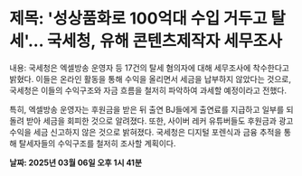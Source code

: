 # **제목: '성상품화로 100억대 수입 거두고 탈세'... 국세청, 유해 콘텐츠제작자 세무조사**

  내용: 국세청은 엑셀방송 운영자 등 17건의 탈세 혐의자에 대해 세무조사에 착수한다고 밝혔다. 이들은 온라인 활동을 통해 수익을 올리면서 세금을 납부하지 않았다는 것으로, 국세청은 이들의 수익구조와 자금 흐름을 철저히 파악하여 과세할 예정이라고 전했다.

특히, 엑셀방송 운영자는 후원금을 받은 뒤 출연 BJ들에게 출연료를 지급하고 일부를 되돌려 받아 세금을 회피한 것으로 알려졌다. 또한, 사이버 레커 유튜버들도 후원금과 광고 수익을 세금 신고하지 않은 것으로 밝혀졌다. 국세청은 디지털 포렌식과 금융 추적을 통해 탈세자들의 수익구조를 철저히 조사할 계획이다.

  **날짜: 2025년 03월 06일 오후 1시 41분**